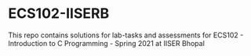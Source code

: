 # ECS102-IISERB
This repo contains solutions for lab-tasks and assessments for ECS102 - Introduction to C Programming - Spring 2021 at IISER Bhopal
